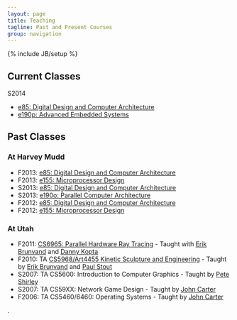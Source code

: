 ```yaml
---
layout: page
title: Teaching
tagline: Past and Present Courses
group: navigation
---
```

{% include JB/setup %}

## Current Classes
S2014

* [e85: Digital Design and Computer Architecture](http://fourier.eng.hmc.edu/e85)
* [e190p: Advanced Embedded Systems](http://www3.hmc.edu/~jspjut/class/e190p)

## Past Classes
### At Harvey Mudd
* F2013: [e85: Digital Design and Computer Architecture](http://www3.hmc.edu/~jspjut/class/f2013/e85)
* F2013: [e155: Microprocessor Design](http://www3.hmc.edu/~jspjut/class/f2013/e155)
* S2013: [e85: Digital Design and Computer Architecture](http://www3.hmc.edu/~jspjut/class/s2013/e85)
* S2013: [e190o: Parallel Computer Architecture](http://www3.hmc.edu/~jspjut/class/s2013/e190o)
* F2012: [e85: Digital Design and Computer Architecture](https://sites.google.com/a/g.hmc.edu/e85f2012)
* F2012: [e155: Microprocessor Design](https://sites.google.com/a/g.hmc.edu/e155f2012)

### At Utah
* F2011: [CS6965: Parallel Hardware Ray Tracing](http://www.eng.utah.edu/~cs6965/) - Taught with [Erik Brunvand][elb] and [Danny Kopta][dk]
* F2010: TA [CS5968/Art4455 Kinetic Sculpture and Engineering](http://www.eng.utah.edu/~cs5968/) - Taught by [Erik Brunvand][elb] and [Paul Stout][paulstout]
* S2007: TA CS5600: Introduction to Computer Graphics - Taught by [Pete Shirley][ps]
* S2007: TA CS59XX: Network Game Design - Taught by [John Carter][jc]
* F2006: TA CS5460/6460: Operating Systems - Taught by [John Carter][jc]

.

   [elb]: http://www.cs.utah.edu/~elb
   [dk]: http://www.cs.utah.edu/~dkopta
   [ps]: http://www.cs.utah.edu/~shirley
   [paulstout]: http://faculty.utah.edu/u0300671-PAUL_L_STOUT/teaching/index.hml
   [jc]: http://researcher.watson.ibm.com/researcher/view.php?person=us-retrac




